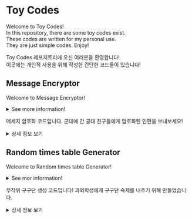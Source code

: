 # Toy Codes
Welcome to Toy Codes!  
In this repository, there are some toy codes exist.  
These codes are written for my personal use.  
They are just simple codes. Enjoy!  

Toy Codes 레포지토리에 오신 여러분을 환영합니다!  
이곳에는 개인적 사용을 위해 작성한 간단한 코드들이 있습니다!  

## Message Encryptor
Welcome to Message Encryptor!  
<details>
<summary>
See more information!  
</summary>  
<div>

This code provides message encryption!  
After executing the 'MessageEncryptor.java' code, please enter the message you want to encrypt.  
A text file with a specified name is created in the path specified by the user.  
The message is converted into a hexa code and written to the text file.  
Encrypt message and send it to your friends who are major in engineering.  
They will have fun decrypting!  

Please don't forget the basic sense of teaching them Ascii code table. :)  
A: 65, Z: 90, a: 97, z: 122, /s: 32  
</div>
</details>  

  
메세지 암호화 코드입니다. 군대에 간 공대 친구들에게 암호화된 인편을 보내보세요!
<details>
<summary>
상세 정보 보기
</summary>
<div>

이 코드는 메시지 암호화 기능을 제공합니다!  
MessageEncryptor.java 코드를 실행한 후, 암호화하고자 하는 메시지를 입력해주세요.  
사용자가 지정한 경로에 지정한 이름의 텍스트 파일이 생성되며  
메시지가 헥사 코드로 변환되어서 텍스트 파일에 기록됩니다.  

훈련소에 간 공대 친구들을 위해 인편을 암호화해서 보내보세요.  
무료한 시간을 보내고 있는 친구들에게 작은 재미를 선사할 수 있습니다!  

기본적인 아스키 코드도 같이 알려주는 센스도 잊지 말아주세요 :)  
A: 65, Z: 90, a: 97, z: 122, /s: 32  
</div>
</details>  

## Random times table Generator
Welcome to Random times table Generator!
<details>
<summary>
See mor information!  
</summary>  
<div>

This code provides random times table problem generation!  
After executing the 'Random9x9Generator.java' code,   
please enter the number of problems you want to create.  
After that, please enter how many columns you want to print out.  
A text file with a specified name is created in the path specified by the user.  
Random times table problems are written in a text file.  

Create many problems through easy and fast randomized multiplication tables.  
You can make times table homeworks and exams easily and quickly!  

It doesn't create the first level, but it looks good if you create it in three rows.  
I don't attach the answer separately! :)  
</div>
</details>  

  
무작위 구구단 생성 코드입니다! 과외학생에게 구구단 숙제를 내주기 위해 만들었습니다.  
<details>
<summary>
상세 정보 보기
</summary>
<div>

이 코드는 무작위 구구단 문제 생성 기능을 제공합니다!  
Random9x9Generator.java 코드를 실행한 후, 만들고자 하는 문제 수를 입력해주세요.  
그 후, 몇 열로 출력할 것인지 입력해주세요.  
사용자가 지정한 경로에 지정한 이름의 텍스트 파일이 생성되며  
무작위 구구단 문제들이 텍스트 파일에 기록됩니다.  

쉽고 빠른 무작위 구구단 생성을 통해 많은 문제를 만들어보세요.  
쉽고 빠르게 구구단 숙제와 시험을 만들 수 있습니다!  

1단은 생성하지 않으며, 3열로 생성하면 보기에 좋습니다.  
정답은 따로 첨부해드리지 않습니다! :)  
</div>
</details>
